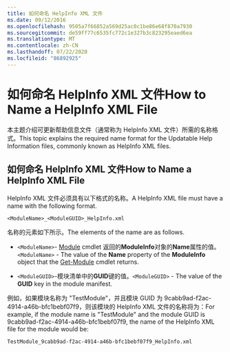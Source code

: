 ```yaml
---
title: 如何命名 HelpInfo XML 文件
ms.date: 09/12/2016
ms.openlocfilehash: 9505a7f66852a569d25ac0c1be86e68f870a7930
ms.sourcegitcommit: de59ff77c6535fc772c1e327b3c823295eaed6ea
ms.translationtype: MT
ms.contentlocale: zh-CN
ms.lasthandoff: 07/22/2020
ms.locfileid: "86892925"
---
```

# <a name="how-to-name-a-helpinfo-xml-file"></a><span data-ttu-id="16edb-102">如何命名 HelpInfo XML 文件</span><span class="sxs-lookup"><span data-stu-id="16edb-102">How to Name a HelpInfo XML File</span></span>

<span data-ttu-id="16edb-103">本主题介绍可更新帮助信息文件（通常称为 HelpInfo XML 文件）所需的名称格式。</span><span class="sxs-lookup"><span data-stu-id="16edb-103">This topic explains the required name format for the Updatable Help Information files, commonly known as HelpInfo XML files.</span></span>

## <a name="how-to-name-a-helpinfo-xml-file"></a><span data-ttu-id="16edb-104">如何命名 HelpInfo XML 文件</span><span class="sxs-lookup"><span data-stu-id="16edb-104">How to Name a HelpInfo XML File</span></span>

<span data-ttu-id="16edb-105">HelpInfo XML 文件必须具有以下格式的名称。</span><span class="sxs-lookup"><span data-stu-id="16edb-105">A HelpInfo XML file must have a name with the following format.</span></span>

`<ModuleName>_<ModuleGUID>_HelpInfo.xml`

<span data-ttu-id="16edb-106">名称的元素如下所示。</span><span class="sxs-lookup"><span data-stu-id="16edb-106">The elements of the name are as follows.</span></span>

- <span data-ttu-id="16edb-107">`<ModuleName>`- [Module](/powershell/module/Microsoft.PowerShell.Core/Get-Module) cmdlet 返回的**ModuleInfo**对象的**Name**属性的值。</span><span class="sxs-lookup"><span data-stu-id="16edb-107">`<ModuleName>` - The value of the **Name** property of the **ModuleInfo** object that the [Get-Module](/powershell/module/Microsoft.PowerShell.Core/Get-Module) cmdlet returns.</span></span>

- <span data-ttu-id="16edb-108">`<ModuleGUID>`-模块清单中的**GUID**键的值。</span><span class="sxs-lookup"><span data-stu-id="16edb-108">`<ModuleGUID>` - The value of the **GUID** key in the module manifest.</span></span>

<span data-ttu-id="16edb-109">例如，如果模块名称为 "TestModule"，并且模块 GUID 为 9cabb9ad-f2ac-4914-a46b-bfc1bebf07f9，则该模块的 HelpInfo XML 文件的名称将为：</span><span class="sxs-lookup"><span data-stu-id="16edb-109">For example, if the module name is "TestModule" and the module GUID is 9cabb9ad-f2ac-4914-a46b-bfc1bebf07f9, the name of the HelpInfo XML file for the module would be:</span></span>

`TestModule_9cabb9ad-f2ac-4914-a46b-bfc1bebf07f9_HelpInfo.xml`
